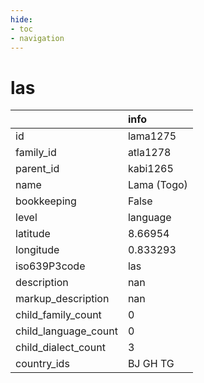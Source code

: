 ```yaml
---
hide:
- toc
- navigation
---
```

# las
|                      | info        |
|:---------------------|:------------|
| id                   | lama1275    |
| family_id            | atla1278    |
| parent_id            | kabi1265    |
| name                 | Lama (Togo) |
| bookkeeping          | False       |
| level                | language    |
| latitude             | 8.66954     |
| longitude            | 0.833293    |
| iso639P3code         | las         |
| description          | nan         |
| markup_description   | nan         |
| child_family_count   | 0           |
| child_language_count | 0           |
| child_dialect_count  | 3           |
| country_ids          | BJ GH TG    |